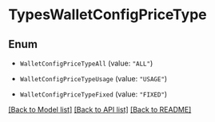 # TypesWalletConfigPriceType

## Enum


* `WalletConfigPriceTypeAll` (value: `"ALL"`)

* `WalletConfigPriceTypeUsage` (value: `"USAGE"`)

* `WalletConfigPriceTypeFixed` (value: `"FIXED"`)


[[Back to Model list]](../README.md#documentation-for-models) [[Back to API list]](../README.md#documentation-for-api-endpoints) [[Back to README]](../README.md)


